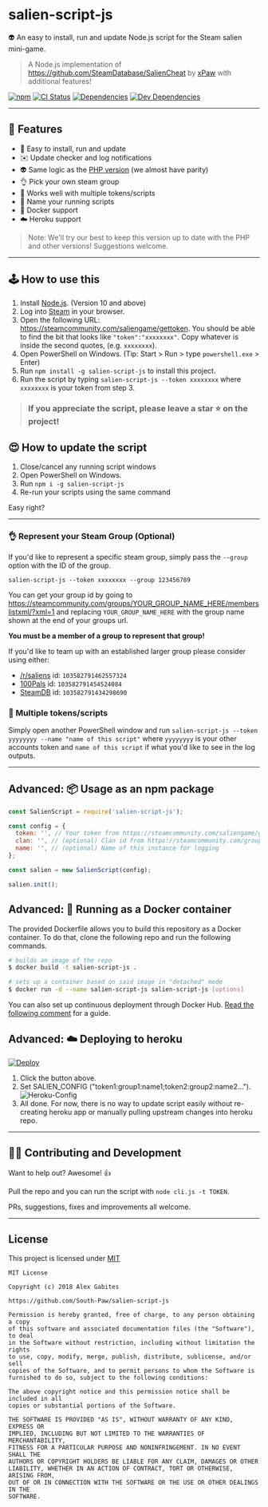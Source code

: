 # salien-script-js

👽 An easy to install, run and update Node.js script for the Steam salien mini-game. 

> A Node.js implementation of https://github.com/SteamDatabase/SalienCheat by [xPaw](https://github.com/xPaw) with additional features!

[![npm](https://img.shields.io/npm/v/salien-script-js.svg)](https://www.npmjs.com/package/salien-script-js)
[![CI Status](https://img.shields.io/travis/South-Paw/salien-script-js.svg)](https://travis-ci.org/South-Paw/salien-script-js)
[![Dependencies](https://david-dm.org/South-Paw/salien-script-js.svg)](https://david-dm.org/South-Paw/salien-script-js)
[![Dev Dependencies](https://david-dm.org/South-Paw/salien-script-js/dev-status.svg)](https://david-dm.org/South-Paw/salien-script-js?type=dev)

---

## 🌈 Features

* 🎉 Easy to install, run and update
* ✉️ Update checker and log notifications
* 👽 Same logic as the [PHP version](https://github.com/SteamDatabase/SalienCheat) (we almost have parity)
* 👌 Pick your own steam group
* 👥 Works well with multiple tokens/scripts
* 👀 Name your running scripts
* 🐳 Docker support
* ☁️ Heroku support

> Note: We'll try our best to keep this version up to date with the PHP and other versions! Suggestions welcome.

---

## 🕹️ How to use this

1. Install [Node.js](https://nodejs.org/en/). (Version 10 and above)
2. Log into [Steam](http://store.steampowered.com/) in your browser.
3. Open the following URL: <https://steamcommunity.com/saliengame/gettoken>. You should be able to find the bit that looks like `"token":"xxxxxxxx"`. Copy whatever is inside the second quotes, (e.g. `xxxxxxxx`).
4. Open PowerShell on Windows. (Tip: Start > Run > type `powershell.exe` > Enter)
5. Run `npm install -g salien-script-js` to install this project.
6. Run the script by typing `salien-script-js --token xxxxxxxx` where `xxxxxxxx` is your token from step 3.

> ### If you appreciate the script, please leave a star ⭐ on the project!

## 😍 How to update the script

1. Close/cancel any running script windows
2. Open PowerShell on Windows.
3. Run `npm i -g salien-script-js`
4. Re-run your scripts using the same command

Easy right?

---

### 👌 Represent your Steam Group (Optional)

If you'd like to represent a specific steam group, simply pass the `--group` option with the ID of the group.

```sh-session
salien-script-js --token xxxxxxxx --group 123456789
```

You can get your group id by going to https://steamcommunity.com/groups/YOUR_GROUP_NAME_HERE/memberslistxml/?xml=1 and replacing `YOUR_GROUP_NAME_HERE` with the group name shown at the end of your groups url.

**You must be a member of a group to represent that group!**

If you'd like to team up with an established larger group please consider using either:

* [/r/saliens](https://steamcommunity.com/groups/summersaliens) id: `103582791462557324`
* [100Pals](https://steamcommunity.com/groups/100pals) id: `103582791454524084`
* [SteamDB](https://steamcommunity.com/groups/steamdb) id: `103582791434298690`

### 👥 Multiple tokens/scripts

Simply open another PowerShell window and run `salien-script-js --token yyyyyyyy --name "name of this script"` where `yyyyyyyy` is your other accounts token and `name of this script` if what you'd like to see in the log outputs.

---

## Advanced: 📦 Usage as an npm package

```js
const SalienScript = require('salien-script-js');

const config = {
  token: '', // Your token from https://steamcommunity.com/saliengame/gettoken
  clan: '', // (optional) Clan id from https://steamcommunity.com/groups/YOUR_GROUP_NAME_HERE/memberslistxml/?xml=1
  name: '', // (optional) Name of this instance for logging
};

const salien = new SalienScript(config);

salien.init();
```

## Advanced: 🐳 Running as a Docker container

The provided Dockerfile allows you to build this repository as a Docker container. To do that, clone the following repo and run the following commands.

```bash
# builds an image of the repo
$ docker build -t salien-script-js .

# sets up a container based on said image in "detached" mode
$ docker run -d --name salien-script-js salien-script-js [options]
```

You can also set up continuous deployment through Docker Hub. [Read the following comment](https://github.com/South-Paw/salien-script-js/pull/11#issuecomment-399747215) for a guide.

## Advanced: ☁️ Deploying to heroku

[![Deploy](https://www.herokucdn.com/deploy/button.svg)](https://heroku.com/deploy)

1. Click the button above.
2. Set SALIEN_CONFIG ("token1:group1:name1;token2:group2:name2...").
![Heroku-Config](https://i.imgur.com/07KcyVC.png)
3. All done. For now, there is no way to update script easily without re-creating heroku app or manually pulling upstream changes into heroku repo.

---

## 👨‍💻 Contributing and Development

Want to help out? Awesome! 👍

Pull the repo and you can run the script with `node cli.js -t TOKEN`.

PRs, suggestions, fixes and improvements all welcome.

---

## License

This project is licensed under [MIT](https://github.com/South-Paw/salien-script-js/blob/master/LICENSE)

```
MIT License

Copyright (c) 2018 Alex Gabites

https://github.com/South-Paw/salien-script-js

Permission is hereby granted, free of charge, to any person obtaining a copy
of this software and associated documentation files (the "Software"), to deal
in the Software without restriction, including without limitation the rights
to use, copy, modify, merge, publish, distribute, sublicense, and/or sell
copies of the Software, and to permit persons to whom the Software is
furnished to do so, subject to the following conditions:

The above copyright notice and this permission notice shall be included in all
copies or substantial portions of the Software.

THE SOFTWARE IS PROVIDED "AS IS", WITHOUT WARRANTY OF ANY KIND, EXPRESS OR
IMPLIED, INCLUDING BUT NOT LIMITED TO THE WARRANTIES OF MERCHANTABILITY,
FITNESS FOR A PARTICULAR PURPOSE AND NONINFRINGEMENT. IN NO EVENT SHALL THE
AUTHORS OR COPYRIGHT HOLDERS BE LIABLE FOR ANY CLAIM, DAMAGES OR OTHER
LIABILITY, WHETHER IN AN ACTION OF CONTRACT, TORT OR OTHERWISE, ARISING FROM,
OUT OF OR IN CONNECTION WITH THE SOFTWARE OR THE USE OR OTHER DEALINGS IN THE
SOFTWARE.
```
